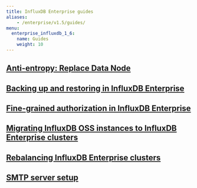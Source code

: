 ```yaml
---
title: InfluxDB Enterprise guides
aliases:
    - /enterprise/v1.5/guides/
menu:
  enterprise_influxdb_1_6:
    name: Guides
    weight: 10
---
```

## [Anti-entropy: Replace Data Node](/enterprise_influxdb/v1.6/guides/anti-entropy/)
## [Backing up and restoring in InfluxDB Enterprise](/enterprise_influxdb/v1.6/administration/backup-and-restore/)
## [Fine-grained authorization in InfluxDB Enterprise](/enterprise_influxdb/v1.6/guides/fine-grained-authorization/)
## [Migrating InfluxDB OSS instances to InfluxDB Enterprise clusters](/enterprise_influxdb/v1.6/guides/migration/)
## [Rebalancing InfluxDB Enterprise clusters](/enterprise_influxdb/v1.6/guides/rebalance/)
## [SMTP server setup](/enterprise_influxdb/v1.6/guides/smtp-server/)
